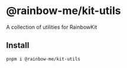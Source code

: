 # @rainbow-me/kit-utils

A collection of utilities for RainbowKit

## Install

```sh
pnpm i @rainbow-me/kit-utils
```
